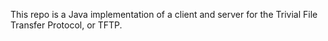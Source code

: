 This repo is a Java implementation of a client and server for the Trivial File Transfer Protocol, or TFTP.
